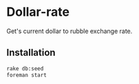 # Dollar-rate
Get's current dollar to rubble exchange rate.

## Installation
```bash
rake db:seed
foreman start
```
